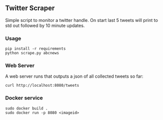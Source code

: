 ## Twitter Scraper

Simple script to monitor a twitter handle. On start last 5 tweets will print to std out followed by 10 minute updates.

### Usage

```
pip install -r requirements
python scrape.py abcnews
```

### Web Server

A web server runs that outputs a json of all collected tweets so far:

```
curl http://localhost:8080/tweets
```

### Docker service

```
sudo docker build .
sudo docker run -p 8080 <imageid>
``` 
